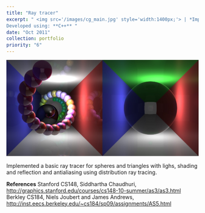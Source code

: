 ```yaml
---
title: "Ray tracer"
excerpt: " <img src='/images/cg_main.jpg' style='width:1400px;'> | *Implemented a basic ray tracer for spheres and triangles with lighs, shading and reflection and antialiasing using distribution ray tracing* <br> <br>
Developed using: **C++** "
date: "Oct 2011"
collection: portfolio
priority: "6"
---
```


<img src='/images/cg_main.jpg'>

Implemented a basic ray tracer for spheres and triangles with lighs, shading and reflection and antialiasing using distribution ray tracing.


**References**
Stanford CS148, Siddhartha Chaudhuri, http://graphics.stanford.edu/courses/cs148-10-summer/as3/as3.html
Berkley CS184, Niels Joubert and James Andrews, http://inst.eecs.berkeley.edu/~cs184/sp09/assignments/AS5.html